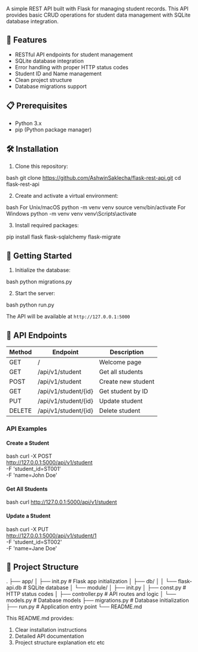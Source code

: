 A simple REST API built with Flask for managing student records. This API provides basic CRUD operations for student data management with SQLite database integration.

## 🚀 Features

- RESTful API endpoints for student management
- SQLite database integration
- Error handling with proper HTTP status codes
- Student ID and Name management
- Clean project structure
- Database migrations support

## 📋 Prerequisites

- Python 3.x
- pip (Python package manager)

## 🛠️ Installation

1. Clone this repository:

bash
git clone https://github.com/AshwinSaklecha/flask-rest-api.git
cd flask-rest-api


2. Create and activate a virtual environment:

bash
For Unix/macOS
python -m venv venv
source venv/bin/activate
For Windows
python -m venv venv
venv\Scripts\activate



3. Install required packages:

pip install flask flask-sqlalchemy flask-migrate



## 🚦 Getting Started

1. Initialize the database:

bash
python migrations.py


2. Start the server:

bash
python run.py


The API will be available at `http://127.0.0.1:5000`

## 🔌 API Endpoints

| Method | Endpoint | Description |
|--------|----------|-------------|
| GET | / | Welcome page |
| GET | /api/v1/student | Get all students |
| POST | /api/v1/student | Create new student |
| GET | /api/v1/student/{id} | Get student by ID |
| PUT | /api/v1/student/{id} | Update student |
| DELETE | /api/v1/student/{id} | Delete student |

### API Examples

#### Create a Student

bash
curl -X POST \
http://127.0.0.1:5000/api/v1/student \
-F 'student_id=ST001' \
-F 'name=John Doe'


#### Get All Students

bash
curl http://127.0.0.1:5000/api/v1/student


#### Update a Student

bash
curl -X PUT \
http://127.0.0.1:5000/api/v1/student/1 \
-F 'student_id=ST002' \
-F 'name=Jane Doe'


## 📁 Project Structure

.
├── app/
│ ├── init.py # Flask app initialization
│ ├── db/
│ │ └── flask-api.db # SQLite database
│ └── module/
│ ├── init.py
│ ├── const.py # HTTP status codes
│ ├── controller.py # API routes and logic
│ └── models.py # Database models
├── migrations.py # Database initialization
├── run.py # Application entry point
└── README.md


This README.md provides:
1. Clear installation instructions
2. Detailed API documentation
3. Project structure explanation etc etc 
